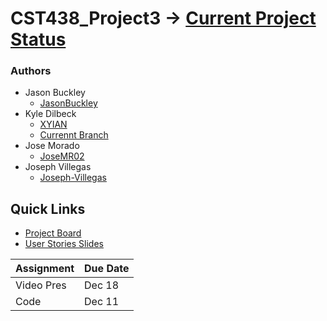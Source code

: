 # CST438_Project3 -> [Current Project Status](https://github.com/JasonBuckley/CST438_Project3/projects/1)
### Authors
- Jason Buckley   
  - [JasonBuckley](https://github.com/JasonBuckley)  
- Kyle Dilbeck    
  - [XYIAN](https://github.com/XYIAN)  
  - [Currennt Branch](https://github.com/JasonBuckley/CST438_Project3/tree/reviewBox_Kyle)
- Jose Morado  
  - [JoseMR02](https://github.com/JoseMR02)  
- Joseph Villegas  
  - [Joseph-Villegas](https://github.com/Joseph-Villegas)   
  
## Quick Links 
  - [Project Board](https://github.com/JasonBuckley/CST438_Project3/projects/1)
  - [User Stories Slides](https://docs.google.com/presentation/d/1gcLwuFj6W6au64A-v39ZMEZ2iP5OgUa_0EolKxFC6jE/edit?usp=sharing)
  
  
| Assignment | Due Date |
| ------------- | ------------- |
| Video Pres | Dec 18 |
| Code | Dec 11 |
  
  
